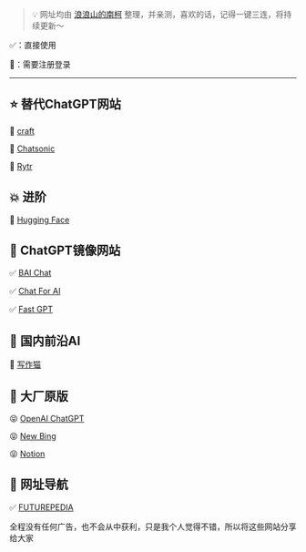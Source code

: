 > 💡 网址均由 [浪浪山的南柯](https://space.bilibili.com/2083768762) 整理，并亲测，喜欢的话，记得一键三连，将持续更新～


✅：直接使用

🔐：需要注册登录

---

## ⭐ 替代ChatGPT网站

🔐 [craft](https://www.craft.do/)

🔐 [Chatsonic](https://writesonic.com/chat)

🔐 [Rytr](https://rytr.me/)

## 💥 进阶

🔐 [Hugging Face](https://huggingface.co/)

## 🔰 ChatGPT镜像网站

✅ [BAI Chat](https://chat.theb.ai/)

✅ [Chat For AI](https://chatforai.com/)

✅ [Fast GPT](https://fastgpt.app/)

## 💯 国内前沿AI

🔐 [写作猫](https://xiezuocat.com/)

## 🙏 大厂原版

😝 [OpenAI ChatGPT](https://chat.openai.com/)

😝 [New Bing](https://www.bing.com/new)

😝 [Notion](https://www.notion.so/)

## 🔖 网址导航

✅ [FUTUREPEDIA](https://www.futurepedia.io/)

全程没有任何广告，也不会从中获利，只是我个人觉得不错，所以将这些网站分享给大家
